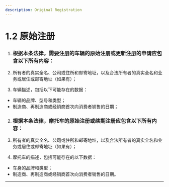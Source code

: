```yaml
---
description: Original Registration
---
```


# 1.2 原始注册

1.  ### 根据本条法律，需要注册的车辆的原始注册或更新注册的申请应包含以下所有内容：

1. 所有者的真实全名、公司或住所和邮寄地址，以及合法所有者的真实全名和业务或居住或邮寄地址（如果有）；
2. 车辆描述，包括以下可能存在的数据：
  * 车辆的品牌、型号和类型；
  * 制造商、再制造商或经销商首次向消费者销售的日期；


2.  ### 根据本条法律，摩托车的原始注册或续期注册应包含以下所有内容：

1. 所有者的真实全名、公司或住所和邮寄地址，以及合法所有者的真实全名和业务或居住或邮寄地址（如果有）；
2. 摩托车的描述，包括可能存在的以下数据：
  * 车身的品牌和类型；
  * 制造商、再制造商或经销商首次向消费者销售的日期。

***
